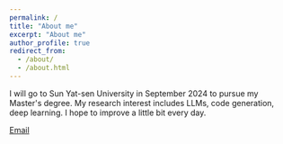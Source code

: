 ```yaml
---
permalink: /
title: "About me"
excerpt: "About me"
author_profile: true
redirect_from: 
  - /about/
  - /about.html
---
```





I will go to Sun Yat-sen University in September 2024 to pursue my Master's degree. My research interest includes LLMs, code generation, deep learning. 
I hope to improve a little bit every day.





[Email](mailto:1611234471@qq.com)
